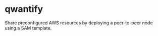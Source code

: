 # qwantify
Share preconfigured AWS resources by deploying a peer-to-peer node using a SAM template.
